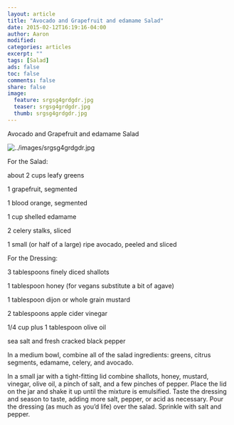 ```yaml
---
layout: article
title: "Avocado and Grapefruit and edamame Salad"
date: 2015-02-12T16:19:16-04:00
author: Aaron
modified:
categories: articles
excerpt: ""
tags: [Salad]
ads: false
toc: false
comments: false
share: false
image:
  feature: srgsg4grdgdr.jpg
  teaser: srgsg4grdgdr.jpg
  thumb: srgsg4grdgdr.jpg
---
```



Avocado and Grapefruit and edamame Salad

![../images/srgsg4grdgdr.jpg](../images/srgsg4grdgdr.jpg)

For the Salad:

about 2 cups leafy greens

1 grapefruit, segmented

1 blood orange, segmented

1 cup shelled edamame

2 celery stalks, sliced

1 small (or half of a large) ripe avocado, peeled and sliced

For the Dressing:

3 tablespoons finely diced shallots

1 tablespoon honey (for vegans substitute a bit of agave)

1 tablespoon dijon or whole grain mustard

2 tablespoons apple cider vinegar

1/4 cup plus 1 tablespoon olive oil

sea salt and fresh cracked black pepper

In a medium bowl, combine all of the salad ingredients:  greens, citrus segments, edamame, celery, and avocado.

In a small jar with a tight-fitting lid combine shallots, honey, mustard, vinegar, olive oil, a pinch of salt, and a few pinches of pepper.  Place the lid on the jar and shake it up until the mixture is emulsified. Taste the dressing and season to taste, adding more salt, pepper, or acid as necessary.  Pour the dressing (as much as you’d life) over the salad.  Sprinkle with salt and pepper. 